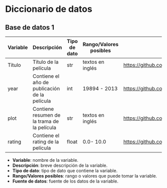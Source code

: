 # Diccionario de datos

## Base de datos 1


| Variable | Descripción | Tipo de dato | Rango/Valores posibles | Fuente de datos |
| --- | --- | --- | --- | --- |
| Título | Título de la película | str | textos en inglés | https://github.com/albahnsen/MIAD_ML_and_NLP/raw/main/datasets/dataTraining.zip |
| year | Contiene el año de publicación de la película | int | 19894 - 2013 | https://github.com/albahnsen/MIAD_ML_and_NLP/raw/main/datasets/dataTraining.zip |
| plot | Contiene resumen de la trama de la película | str | textos en inglés | https://github.com/albahnsen/MIAD_ML_and_NLP/raw/main/datasets/dataTraining.zip |
| rating | Contiene el rating de la película | float | 0.0- 10.0 | https://github.com/albahnsen/MIAD_ML_and_NLP/raw/main/datasets/dataTraining.zip |
- **Variable**: nombre de la variable.
- **Descripción**: breve descripción de la variable.
- **Tipo de dato**: tipo de dato que contiene la variable.
- **Rango/Valores posibles**: rango o valores que puede tomar la variable.
- **Fuente de datos**: fuente de los datos de la variable.



